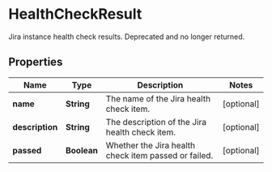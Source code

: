 

# HealthCheckResult

Jira instance health check results. Deprecated and no longer returned.
## Properties

Name | Type | Description | Notes
------------ | ------------- | ------------- | -------------
**name** | **String** | The name of the Jira health check item. |  [optional]
**description** | **String** | The description of the Jira health check item. |  [optional]
**passed** | **Boolean** | Whether the Jira health check item passed or failed. |  [optional]



